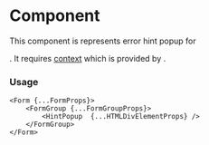 # <HintPopup /> Component
This component is represents error hint popup for [<Form />](./Form.md).
It requires [context](../src/Form/FormGroupContext.ts) which is provided by [<FormGroup/>](./FormGroup.md).

### Usage

```tsx
<Form {...FormProps}>
    <FormGroup {...FormGroupProps}>
        <HintPopup  {...HTMLDivElementProps} />
    </FormGroup>
</Form>
```
